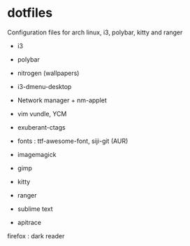 # dotfiles
  Configuration files for arch linux, i3, polybar, kitty and ranger

- i3
- polybar
- nitrogen (wallpapers)
- i3-dmenu-desktop
- Network manager + nm-applet
- vim vundle, YCM
- exuberant-ctags
- fonts : ttf-awesome-font, siji-git (AUR)


- imagemagick
- gimp
- kitty
- ranger
- sublime text
- apitrace

firefox : dark reader
